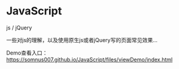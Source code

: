 # JavaScript

js  /  jQuery

一些对js的理解，以及使用原生js或者jQuery写的页面常见效果...

Demo查看入口：https://somnus007.github.io/JavaScript/files/viewDemo/index.html
